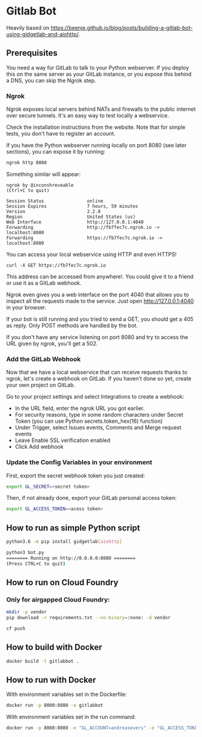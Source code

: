 # Gitlab Bot

Heavily based on <https://beenje.github.io/blog/posts/building-a-gitlab-bot-using-gidgetlab-and-aiohttp/>.

## Prerequisites

You need a way for GitLab to talk to your Python webserver.
If you deploy this on the same server as your GitLab instance, or you expose this behind a DNS, you can skip the Ngrok step.

### Ngrok

Ngrok exposes local servers behind NATs and firewalls to the public internet over secure tunnels. It's an easy way to test locally a webservice.

Check the installation instructions from the website. Note that for simple tests, you don't have to register an account.

If you have the Python webserver running locally on port 8080 (see later sections), you can expose it by running:

```bash
ngrok http 8080
```

Something similar will appear:

```
ngrok by @inconshreveable                                       (Ctrl+C to quit)

Session Status                online
Session Expires               7 hours, 59 minutes
Version                       2.2.8
Region                        United States (us)
Web Interface                 http://127.0.0.1:4040
Forwarding                    http://fb7fec7c.ngrok.io -> localhost:8080
Forwarding                    https://fb7fec7c.ngrok.io -> localhost:8080
```

You can access your local webservice using HTTP and even HTTPS!

```
curl -X GET https://fb7fec7c.ngrok.io
```

This address can be accessed from anywhere!. You could give it to a friend or use it as a GitLab webhook.

Ngrok even gives you a web interface on the port 4040 that allows you to inspect all the requests made to the service. Just open http://127.0.0.1:4040 in your browser.

If your bot is still running and you tried to send a GET, you should get a 405 as reply. Only POST methods are handled by the bot.

If you don't have any service listening on port 8080 and try to access the URL given by ngrok, you'll get a 502.

### Add the GitLab Webhook

Now that we have a local webservice that can receive requests thanks to ngrok, let's create a webhook on GitLab. If you haven't done so yet, create your own project on GitLab.

Go to your project settings and select Integrations to create a webhook:

- In the URL field, enter the ngrok URL you got earlier.
- For security reasons, type in some random characters under Secret Token (you can use Python secrets.token_hex(16) function)
- Under Trigger, select Issues events, Comments and Merge request events
- Leave Enable SSL verification enabled
- Click Add webhook

### Update the Config Variables in your environment

First, export the secret webhook token you just created:

```bash
export GL_SECRET=<secret token>
```

Then, if not already done, export your GitLab personal access token:

```bash
export GL_ACCESS_TOKEN=<acess token>
```

## How to run as simple Python script

```bash
python3.6 -m pip install gidgetlab[aiohttp]
```

```bash
python3 bot.py
======== Running on http://0.0.0.0:8080 ========
(Press CTRL+C to quit)
```

## How to run on Cloud Foundry

### Only for airgapped Cloud Foundry:

```bash
mkdir -p vendor
pip download -r requirements.txt --no-binary=:none: -d vendor
```

```bash
cf push
```

## How to build with Docker

```bash
docker build -t gitlabbot .
```

## How to run with Docker

With environment variables set in the Dockerfile:
```bash
docker run -p 8080:8080 -e gitlabbot
```

With environment variables set in the run command:
```bash
docker run -p 8080:8080 -e "GL_ACCOUNT=andreasevers" -e "GL_ACCESS_TOKEN=_xDnW3ey38c7dx76d7Ga" -e "GL_SECRET=ngrok" gitlabbot
```

